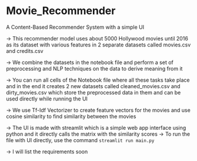 # Movie_Recommender
 A Content-Based Recommender System with a simple UI

-> This recommender model uses about 5000 Hollywood movies until 2016 as its dataset with various features in 2 separate datasets called movies.csv and credits.csv 

-> We combine the datasets in the notebook file and perform a set of preprocessing and NLP techniques on the data to derive meaning from it

-> You can run all cells of the Notebook file where all these tasks take place and in the end it creates 2 new datasets called cleaned_movies.csv and dirty_movies.csv which store the preprocessed data in them and can be used directly while running the UI

-> We use Tf-Idf Vectorizer to create feature vectors for the movies and use cosine similarity to find similarity between the movies

-> The UI is made with streamlit which is a simple web app interface using python and it directly calls the matrix with the similarity scores 
-> To run the file with UI directly, use the command
```streamlit run main.py```


-> I will list the requirements soon
